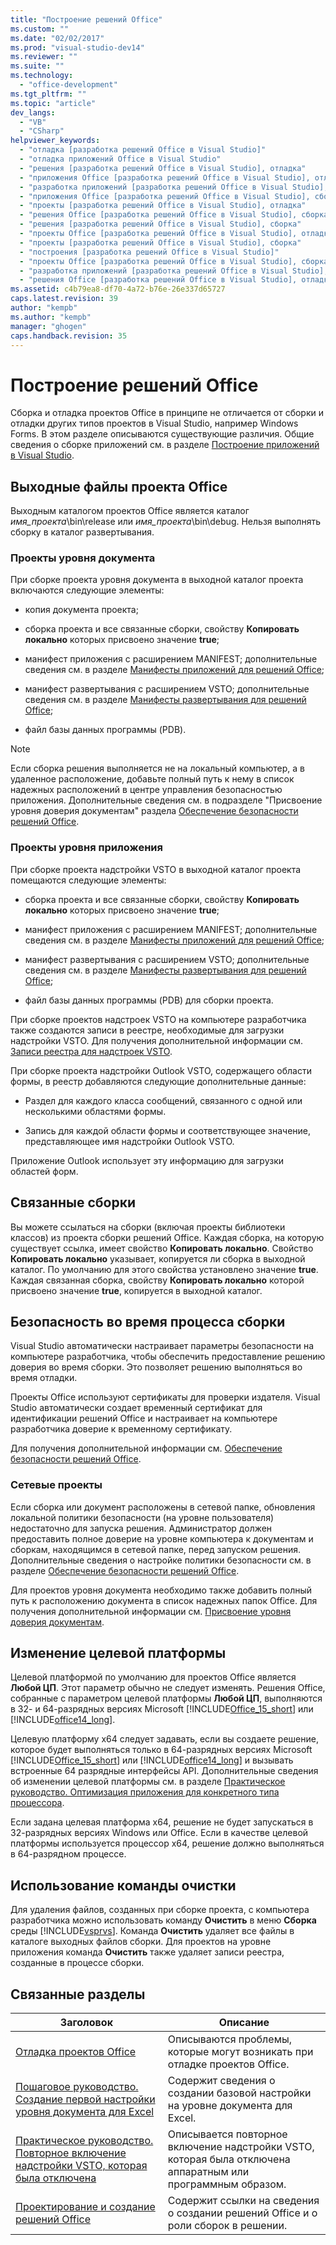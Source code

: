 ```yaml
---
title: "Построение решений Office"
ms.custom: ""
ms.date: "02/02/2017"
ms.prod: "visual-studio-dev14"
ms.reviewer: ""
ms.suite: ""
ms.technology: 
  - "office-development"
ms.tgt_pltfrm: ""
ms.topic: "article"
dev_langs: 
  - "VB"
  - "CSharp"
helpviewer_keywords: 
  - "отладка [разработка решений Office в Visual Studio]"
  - "отладка приложений Office в Visual Studio"
  - "решения [разработка решений Office в Visual Studio], отладка"
  - "приложения Office [разработка решений Office в Visual Studio], отладка"
  - "разработка приложений [разработка решений Office в Visual Studio], сборка"
  - "приложения Office [разработка решений Office в Visual Studio], сборка"
  - "проекты [разработка решений Office в Visual Studio], отладка"
  - "решения Office [разработка решений Office в Visual Studio], сборка"
  - "решения [разработка решений Office в Visual Studio], сборка"
  - "проекты Office [разработка решений Office в Visual Studio], отладка"
  - "проекты [разработка решений Office в Visual Studio], сборка"
  - "построения [разработка решений Office в Visual Studio]"
  - "проекты Office [разработка решений Office в Visual Studio], сборка"
  - "разработка приложений [разработка решений Office в Visual Studio], отладка"
  - "решения Office [разработка решений Office в Visual Studio], отладка"
ms.assetid: c4b79ea8-df70-4a72-b76e-26e337d65727
caps.latest.revision: 39
author: "kempb"
ms.author: "kempb"
manager: "ghogen"
caps.handback.revision: 35
---
```

# Построение решений Office
  Сборка и отладка проектов Office в принципе не отличается от сборки и отладки других типов проектов в Visual Studio, например Windows Forms. В этом разделе описываются существующие различия. Общие сведения о сборке приложений см. в разделе [Построение приложений в Visual Studio](../ide/compiling-and-building-in-visual-studio.md).  
  
## Выходные файлы проекта Office  
 Выходным каталогом проектов Office является каталог *имя\_проекта*\\bin\\release или *имя\_проекта*\\bin\\debug. Нельзя выполнять сборку в каталог развертывания.  
  
### Проекты уровня документа  
 При сборке проекта уровня документа в выходной каталог проекта включаются следующие элементы:  
  
-   копия документа проекта;  
  
-   сборка проекта и все связанные сборки, свойству **Копировать локально** которых присвоено значение **true**;  
  
-   манифест приложения с расширением MANIFEST; дополнительные сведения см. в разделе [Манифесты приложений для решений Office](../vsto/application-manifests-for-office-solutions.md);  
  
-   манифест развертывания с расширением VSTO; дополнительные сведения см. в разделе [Манифесты развертывания для решений Office](../vsto/deployment-manifests-for-office-solutions.md);  
  
-   файл базы данных программы \(PDB\).  
  
> [!NOTE]  
>  Если сборка решения выполняется не на локальный компьютер, а в удаленное расположение, добавьте полный путь к нему в список надежных расположений в центре управления безопасностью приложения. Дополнительные сведения см. в подразделе "Присвоение уровня доверия документам" раздела [Обеспечение безопасности решений Office](../vsto/securing-office-solutions.md).  
  
### Проекты уровня приложения  
 При сборке проекта надстройки VSTO в выходной каталог проекта помещаются следующие элементы:  
  
-   сборка проекта и все связанные сборки, свойству **Копировать локально** которых присвоено значение **true**;  
  
-   манифест приложения с расширением MANIFEST; дополнительные сведения см. в разделе [Манифесты приложений для решений Office](../vsto/application-manifests-for-office-solutions.md);  
  
-   манифест развертывания с расширением VSTO; дополнительные сведения см. в разделе [Манифесты развертывания для решений Office](../vsto/deployment-manifests-for-office-solutions.md);  
  
-   файл базы данных программы \(PDB\) для сборки проекта.  
  
 При сборке проектов надстроек VSTO на компьютере разработчика также создаются записи в реестре, необходимые для загрузки надстройки VSTO. Для получения дополнительной информации см. [Записи реестра для надстроек VSTO](../vsto/registry-entries-for-vsto-add-ins.md).  
  
 При сборке проекта надстройки Outlook VSTO, содержащего области формы, в реестр добавляются следующие дополнительные данные:  
  
-   Раздел для каждого класса сообщений, связанного с одной или несколькими областями формы.  
  
-   Запись для каждой области формы и соответствующее значение, представляющее имя надстройки Outlook VSTO.  
  
 Приложение Outlook использует эту информацию для загрузки областей форм.  
  
## Связанные сборки  
 Вы можете ссылаться на сборки \(включая проекты библиотеки классов\) из проекта сборки решений Office. Каждая сборка, на которую существует ссылка, имеет свойство **Копировать локально**. Свойство **Копировать локально** указывает, копируется ли сборка в выходной каталог. По умолчанию для этого свойства установлено значение **true**. Каждая связанная сборка, свойству **Копировать локально** которой присвоено значение **true**, копируется в выходной каталог.  
  
## Безопасность во время процесса сборки  
 Visual Studio автоматически настраивает параметры безопасности на компьютере разработчика, чтобы обеспечить предоставление решению доверия во время сборки. Это позволяет решению выполняться во время отладки.  
  
 Проекты Office используют сертификаты для проверки издателя. Visual Studio автоматически создает временный сертификат для идентификации решений Office и настраивает на компьютере разработчика доверие к временному сертификату.  
  
 Для получения дополнительной информации см. [Обеспечение безопасности решений Office](../vsto/securing-office-solutions.md).  
  
### Сетевые проекты  
 Если сборка или документ расположены в сетевой папке, обновления локальной политики безопасности \(на уровне пользователя\) недостаточно для запуска решения. Администратор должен предоставить полное доверие на уровне компьютера к документам и сборкам, находящимся в сетевой папке, перед запуском решения. Дополнительные сведения о настройке политики безопасности см. в разделе [Обеспечение безопасности решений Office](../vsto/securing-office-solutions.md).  
  
 Для проектов уровня документа необходимо также добавить полный путь к расположению документа в список надежных папок Office. Для получения дополнительной информации см. [Присвоение уровня доверия документам](../vsto/granting-trust-to-documents.md).  
  
## Изменение целевой платформы  
 Целевой платформой по умолчанию для проектов Office является **Любой ЦП**. Этот параметр обычно не следует изменять. Решения Office, собранные с параметром целевой платформы **Любой ЦП**, выполняются в 32\- и 64\-разрядных версиях Microsoft [!INCLUDE[Office_15_short](../vsto/includes/office-15-short-md.md)] или [!INCLUDE[office14_long](../vsto/includes/office14-long-md.md)].  
  
 Целевую платформу x64 следует задавать, если вы создаете решение, которое будет выполняться только в 64\-разрядных версиях Microsoft [!INCLUDE[Office_15_short](../vsto/includes/office-15-short-md.md)] или [!INCLUDE[office14_long](../vsto/includes/office14-long-md.md)] и вызывать встроенные 64 разрядные интерфейсы API. Дополнительные сведения об изменении целевой платформы см. в разделе [Практическое руководство. Оптимизация приложения для конкретного типа процессора](http://msdn.microsoft.com/ru-ru/294a75d2-4279-4b72-8298-2bea05be907a).  
  
 Если задана целевая платформа x64, решение не будет запускаться в 32\-разрядных версиях Windows или Office. Если в качестве целевой платформы используется процессор x64, решение должно выполняться в 64\-разрядном процессе.  
  
## Использование команды очистки  
 Для удаления файлов, созданных при сборке проекта, с компьютера разработчика можно использовать команду **Очистить** в меню **Сборка** среды [!INCLUDE[vsprvs](../sharepoint/includes/vsprvs-md.md)]. Команда **Очистить** удаляет все файлы в каталоге выходных файлов сборки. Для проектов на уровне приложения команда **Очистить** также удаляет записи реестра, созданные в процессе сборки.  
  
## Связанные разделы  
  
|Заголовок|Описание|  
|---------------|--------------|  
|[Отладка проектов Office](../vsto/debugging-office-projects.md)|Описываются проблемы, которые могут возникать при отладке проектов Office.|  
|[Пошаговое руководство. Создание первой настройки уровня документа для Excel](../vsto/walkthrough-creating-your-first-document-level-customization-for-excel.md)|Содержит сведения о создании базовой настройки на уровне документа для Excel.|  
|[Практическое руководство. Повторное включение надстройки VSTO, которая была отключена](../vsto/how-to-re-enable-a-vsto-add-in-that-has-been-disabled.md)|Описывается повторное включение надстройки VSTO, которая была отключена аппаратным или программным образом.|  
|[Проектирование и создание решений Office](../vsto/designing-and-creating-office-solutions.md)|Содержит ссылки на сведения о создании решений Office и о роли сборок в решении.|  
  
  